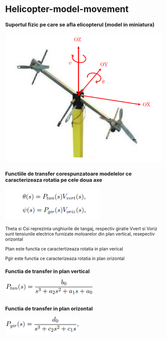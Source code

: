 # Helicopter-model-movement

### Suportul fizic pe care se afla elicopterul (model in miniatura)
![physical](./pictures/phys.png)

### Functiile de transfer corespunzatoare modelelor ce caracterizeaza rotatia pe cele doua axe

![physical](./pictures/t_func.png)

Theta si Csi reprezinta unghiurile de tangaj, respectiv giratie
Vvert si Voriz sunt tensiunile electrice furnizate motoarelor din plan vertical, resepectiv orizontal

Ptan este functia ce caractertizeaza rotatia in plan verical

Pgir este functia ce caracterizeaza rotatia in plan orizontal

### Functia de transfer in plan vertical
![physical](./pictures/t_func_vert.png)


### Functia de transfer in plan orizontal
![physical](./pictures/t_func_horiz.png)
